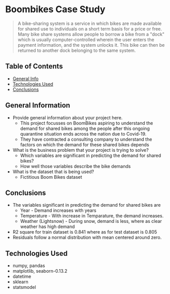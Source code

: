 # Boombikes Case Study
> A bike-sharing system is a service in which bikes are made available for shared use to individuals on a short term basis for a price or free.
> Many bike share systems allow people to borrow a bike from a "dock" which is usually computer-controlled wherein the user enters the payment information, and the system unlocks it. This bike can then be returned to another dock belonging to the same system.


## Table of Contents
* [General Info](#general-information)
* [Technologies Used](#technologies-used)
* [Conclusions](#conclusions)


<!-- You can include any other section that is pertinent to your problem -->

## General Information
- Provide general information about your project here.
  - This project focusses on BoomBikes aspiring to understand the demand for shared bikes among the people after this ongoing quarantine situation ends across the nation due to Covid-19.
  - They have contracted a consulting company to understand the factors on which the demand for these shared bikes depends
- What is the business problem that your project is trying to solve?
  - Which variables are significant in predicting the demand for shared bikes?
  - How well those variables describe the bike demands
- What is the dataset that is being used?
  - Fictitious Boom Bikes dataset

<!-- You don't have to answer all the questions - just the ones relevant to your project. -->

## Conclusions
- The variables significant in predicting the demand for shared bikes are
  - Year - Demand increases with years
  - Temperature - With increase in Temparature, the demand increases. 
  - Weather (Lightsnow)  - During snow, demand is less, where as clear weather has high demand
- R2 square for train dataset is 0.841 where as for test dataset is 0.805
- Residuals follow a normal distribution with mean centered around zero.

<!-- You don't have to answer all the questions - just the ones relevant to your project. -->


## Technologies Used
- numpy, pandas
- matplotlib, seaborn-0.13.2
- datetime
- sklearn
- statsmodel
